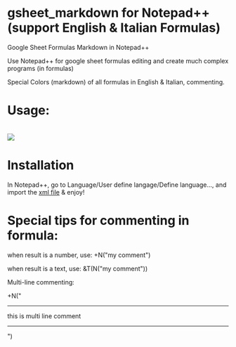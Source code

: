 # gsheet_markdown for Notepad++ (support English & Italian Formulas)
Google Sheet Formulas Markdown in Notepad++

Use Notepad++ for google sheet formulas editing and create much complex programs (in formulas)

Special Colors (markdown) of all formulas in English & Italian, commenting.

# Usage:
</br>
<img src="https://github.com/adegard/gsheet_markdown/blob/main/Cattura2.JPG"  align="center">

</br>

# Installation

In Notepad++, go to Language/User define langage/Define language..., and import the <a href="https://github.com/adegard/gsheet_markdown/blob/main/formula_gsheet_notepad%2B%2B_markdown.xml">xml file</a> 
 & enjoy!

# Special tips for commenting in formula:

when result is a number, use:
+N("my comment")

when result is a text, use:
&T(N("my comment"))

Multi-line commenting:

+N("
****
this
is 
multi line
comment
***
")


